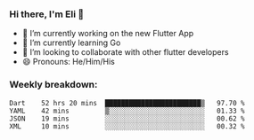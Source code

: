 ### Hi there, I'm Eli 👋
- 🔭 I’m currently working on the new Flutter App
- 🌱 I’m currently learning Go
- 🦄 I’m looking to collaborate with other flutter developers
- 😄 Pronouns: He/Him/His

### Weekly breakdown:
<!--START_SECTION:waka-->
```text
Dart    52 hrs 20 mins  ████████████████████████▒   97.70 % 
YAML    42 mins         ▒░░░░░░░░░░░░░░░░░░░░░░░░   01.33 % 
JSON    19 mins         ░░░░░░░░░░░░░░░░░░░░░░░░░   00.62 % 
XML     10 mins         ░░░░░░░░░░░░░░░░░░░░░░░░░   00.32 % 
```
<!--END_SECTION:waka-->
